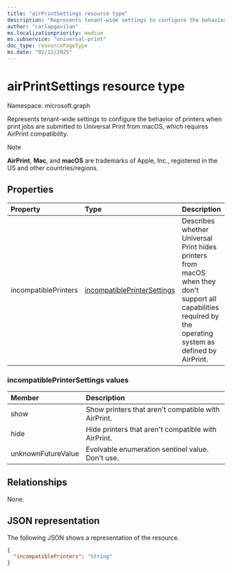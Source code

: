```yaml
---
title: "airPrintSettings resource type"
description: "Represents tenant-wide settings to configure the behavior of printers when print jobs are submitted to Universal Print from macOS, which requires AirPrint compatibility."
author: "carlapgavilan"
ms.localizationpriority: medium
ms.subservice: "universal-print"
doc_type: resourcePageType
ms.date: "02/12/2025"
---
```


# airPrintSettings resource type

Namespace: microsoft.graph

Represents tenant-wide settings to configure the behavior of printers when print jobs are submitted to Universal Print from macOS, which requires AirPrint compatibility.

> [!NOTE]
> **AirPrint**, **Mac**, and **macOS** are trademarks of Apple, Inc., registered in the US and other countries/regions.

## Properties
|Property|Type|Description|
|:---|:---|:---|
|incompatiblePrinters|[incompatiblePrinterSettings](#incompatibleprintersettings-values)|Describes whether Universal Print hides printers from macOS when they don't support all capabilities required by the operating system as defined by AirPrint.|

### incompatiblePrinterSettings values 

|Member|Description|
|:---|:---|
|show|Show printers that aren't compatible with AirPrint.|
|hide|Hide printers that aren't compatible with AirPrint.|
|unknownFutureValue|Evolvable enumeration sentinel value. Don't use.|

## Relationships
None.

## JSON representation
The following JSON shows a representation of the resource.
<!-- {
  "blockType": "resource",
  "@odata.type": "microsoft.graph.airPrintSettings"
}
-->
``` json
{
  "incompatiblePrinters": "String"
}
```